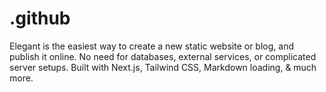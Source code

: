 # .github
Elegant is the easiest way to create a new static website or blog, and publish it online. No need for databases, external services, or complicated server setups. Built with Next.js, Tailwind CSS, Markdown loading, &amp; much more.

